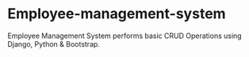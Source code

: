 # Employee-management-system
Employee Management System performs basic CRUD Operations using Django, Python &amp; Bootstrap.
